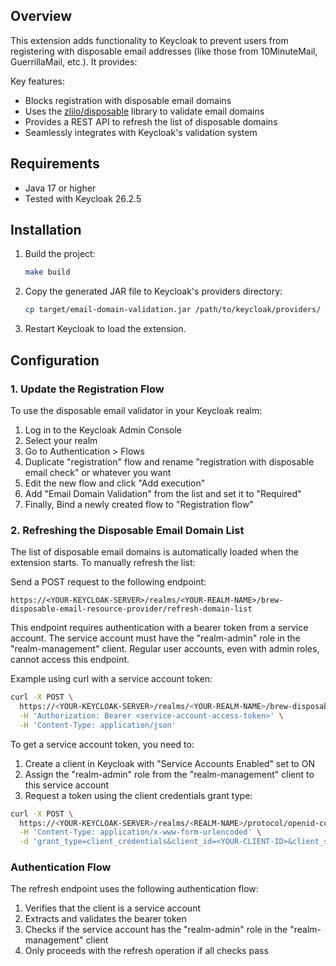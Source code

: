 ## Overview

This extension adds functionality to Keycloak to prevent users from registering with disposable email addresses (like those from 10MinuteMail, GuerrillaMail, etc.). It provides:

Key features:
- Blocks registration with disposable email domains
- Uses the [zliio/disposable](https://github.com/ZliIO/zliio-disposable) library to validate email domains
- Provides a REST API to refresh the list of disposable domains
- Seamlessly integrates with Keycloak's validation system

## Requirements

- Java 17 or higher
- Tested with Keycloak 26.2.5

## Installation

1. Build the project:
   ```bash
   make build
   ```

2. Copy the generated JAR file to Keycloak's providers directory:
   ```bash
   cp target/email-domain-validation.jar /path/to/keycloak/providers/
   ```

3. Restart Keycloak to load the extension.

[//]: # (## Usage)
## Configuration

[//]: # (### Configuring the Validator)
### 1. Update the Registration Flow

To use the disposable email validator in your Keycloak realm:

1. Log in to the Keycloak Admin Console
2. Select your realm
3. Go to Authentication > Flows
4. Duplicate "registration" flow and rename "registration with disposable email check" or whatever you want
5. Edit the new flow and click "Add execution"
6. Add "Email Domain Validation" from the list and set it to "Required"
7. Finally, Bind a newly created flow to "Registration flow"

### 2. Refreshing the Disposable Email Domain List

The list of disposable email domains is automatically loaded when the extension starts. To manually refresh the list:

Send a POST request to the following endpoint:
```
https://<YOUR-KEYCLOAK-SERVER>/realms/<YOUR-REALM-NAME>/brew-disposable-email-resource-provider/refresh-domain-list
```

This endpoint requires authentication with a bearer token from a service account. The service account must have the "realm-admin" role in the "realm-management" client. Regular user accounts, even with admin roles, cannot access this endpoint.

Example using curl with a service account token:
```bash
curl -X POST \
  https://<YOUR-KEYCLOAK-SERVER>/realms/<YOUR-REALM-NAME>/brew-disposable-email-resource-provider/refresh-domain-list \
  -H 'Authorization: Bearer <service-account-access-token>' \
  -H 'Content-Type: application/json'
```

To get a service account token, you need to:
1. Create a client in Keycloak with "Service Accounts Enabled" set to ON
2. Assign the "realm-admin" role from the "realm-management" client to this service account
3. Request a token using the client credentials grant type:
```bash
curl -X POST \
  https://<YOUR-KEYCLOAK-SERVER>/realms/<REALM-NAME>/protocol/openid-connect/token \
  -H 'Content-Type: application/x-www-form-urlencoded' \
  -d 'grant_type=client_credentials&client_id=<YOUR-CLIENT-ID>&client_secret=<YOUR-CLIENT-SECRET>'
```

### Authentication Flow

The refresh endpoint uses the following authentication flow:
1. Verifies that the client is a service account
2. Extracts and validates the bearer token 
3. Checks if the service account has the "realm-admin" role in the "realm-management" client
4. Only proceeds with the refresh operation if all checks pass
